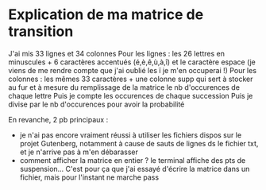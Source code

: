 # Explication de ma matrice de transition
J'ai mis 33 lignes et 34 colonnes
Pour les lignes : les 26 lettres en minuscules + 6 caractères accentués (é,è,ê,ù,à,î) et le caractère espace (je viens de me rendre compte que j'ai oublié les ï je m'en occuperai !)
Pour les colonnes : les mêmes 33 caractères + une colonne supp qui sert à stocker au fur et à mesure du remplissage de la matrice le nb d'occurences de chaque lettre
Puis je compte les occurences de chaque succession
Puis je divise par le nb d'occurences pour avoir la probabilité

En revanche, 2 pb principaux :
- je n'ai pas encore vraiment réussi à utiliser les fichiers dispos sur le projet Gutenberg, notamment à cause de sauts de lignes ds le fichier txt, et je n'arrive pas à m'en débarasser
- comment afficher la matrice en entier ? le terminal affiche des pts de suspension... C'est pour ça que j'ai essayé d'écrire la matrice dans un fichier, mais pour l'instant ne marche pass
